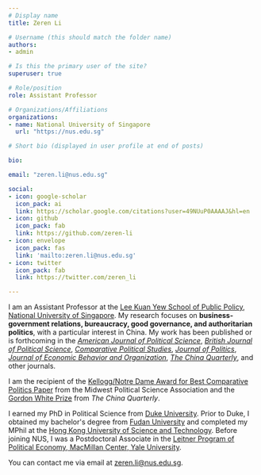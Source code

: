 ```yaml
---
# Display name
title: Zeren Li

# Username (this should match the folder name)
authors:
- admin

# Is this the primary user of the site?
superuser: true

# Role/position
role: Assistant Professor

# Organizations/Affiliations
organizations:
- name: National University of Singapore
  url: "https://nus.edu.sg"

# Short bio (displayed in user profile at end of posts)

bio: 

email: "zeren.li@nus.edu.sg"

social:
- icon: google-scholar
  icon_pack: ai
  link: https://scholar.google.com/citations?user=49NUuP0AAAAJ&hl=en
- icon: github
  icon_pack: fab
  link: https://github.com/zeren-li
- icon: envelope
  icon_pack: fas
  link: 'mailto:zeren.li@nus.edu.sg'
- icon: twitter
  icon_pack: fab
  link: https://twitter.com/zeren_li

---
```


I am an Assistant Professor at the [Lee Kuan Yew School of Public Policy](https://lkyspp.nus.edu.sg), [National University of Singapore](https://nus.edu.sg). My research focuses on **business-government relations, bureaucracy, good governance, and authoritarian politics**, with a particular interest in China. My work has been published or is forthcoming in the [*American Journal of Political Science*](), [*British Journal of Political Science*](https://www.cambridge.org/core/journals/british-journal-of-political-science), [*Comparative Political Studies*](https://journals.sagepub.com/doi/abs/10.1177/00104140251342921), [*Journal of Politics*](https://papers.ssrn.com/sol3/papers.cfm?abstract_id=3839170), [*Journal of Economic Behavior and Organization*](https://www.sciencedirect.com/science/article/pii/S0167268123000987?utm_campaign=STMJ_AUTH_SERV_PUBLISHED&utm_medium=email&utm_acid=248459168&SIS_ID=&dgcid=STMJ_AUTH_SERV_PUBLISHED&CMX_ID=&utm_in=DM368176&utm_source=AC_), [*The China Quarterly*](https://www.dropbox.com/s/fnk9xi11ssejcwm/Markets_Under_Mao.pdf?dl=0), and other journals.

I am the recipient of the [Kellogg/Notre Dame Award for Best Comparative Politics Paper](https://www.mpsanet.org/professional-resources/awards/award-recipient-archive/) from the Midwest Political Science Association and the [Gordon White Prize](https://www.cambridge.org/core/journals/china-quarterly/gordon-white-prize-winning-papers) from *The China Quarterly*.

I earned my PhD in Political Science from [Duke University](https://www.duke.edu/). Prior to Duke, I obtained my bachelor's degree from [Fudan University](https://www.fudan.edu.cn/en/) and completed my MPhil at the [Hong Kong University of Science and Technology](https://www.ust.hk/). Before joining NUS, I was a Postdoctoral Associate in the [Leitner Program of Political Economy, MacMillan Center, Yale University](https://leitner.yale.edu/).

You can contact me via email at [zeren.li@nus.edu.sg](mailto:zeren.li@nus.edu.sg).
